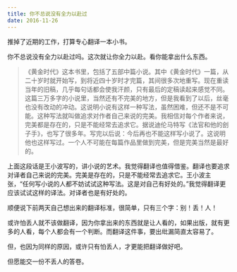 ```yaml
---
title: 你不总说没有全力以赴过
date: 2016-11-26
---
```

推掉了近期的工作，打算专心翻译一本小书。

你不总说没有全力以赴过吗。这次就让你全力以赴。看你能拿出什么东西。

>《黄金时代》这本书里，包括了五部中篇小说。其中《黄金时代》一篇，从二十岁时就开始写，到将近四十岁时才完篇，其间很多次地重写。现在重读当年的旧稿，几乎每句话都会使我汗颜，只有最后的定稿读起来感觉不同。这篇三万多字的小说里，当然还有不完美的地方，但是我看到了以后，丝毫也没有改动的冲动。这说明小说有这样一种写法，虽然困难，但还不是不可能。这种写法就叫做追求对作者自己来说的完美。我相信对每个作者来说，完美都是存在的，只是不能经常去追求它。据说迪伦马特写《法官和他的刽子手》，也写了很多年。写完以后说：今后再也不能这样写小说了。这说明他也这样写过。一个人不可能在每篇作品里做到完美，但是完美当然是最好的。

上面这段话是王小波写的，讲小说的艺术。我觉得翻译也值得借鉴。翻译也要追求对译者自己来说的完美。完美是存在的，只是不能经常去追求它。王小波主张，“任何写小说的人都不妨试试这种写法。这是对自己有好处的。”我觉得翻译更应该试试这样的译法。对译者也是有好处的。

顺便说下前两天自己想出来的翻译标准，很简单，只有三个字：别！丢！人！

或许怕丢人就不该做翻译，因为你拿出来的东西就是让人看的，如果出版，就有更多的人看，每个人都会有一个判断。而翻译这件事，要出纰漏简直太容易了。

但，也因为同样的原因，或许只有怕丢人，才更能把翻译做好吧。

但愿能交一份不丢人的答卷。
